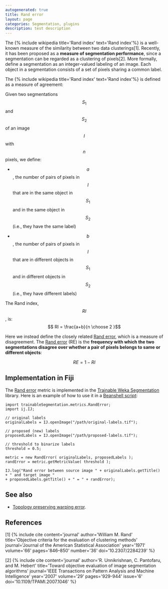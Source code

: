 ```yaml
---
autogenerated: true
title: Rand error
layout: page
categories: Segmentation, plugins
description: test description
---
```


The {% include wikipedia title='Rand index' text='Rand index'%} is a well-known measure of the similarity between two data clusterings[1]. Recently, it has been proposed as a **measure of segmentation performance**, since a segmentation can be regarded as a clustering of pixels[2]. More formally, define a segmentation as an integer-valued labeling of an image. Each object in a segmentation consists of a set of pixels sharing a common label.

The {% include wikipedia title='Rand index' text='Rand index'%} is defined as a measure of agreement:

Given two segmentations $$S_1$$ and $$S_2$$ of an image $$I$$ with $$n$$ pixels, we define:

-   $$a$$, the number of pairs of pixels in $$I$$ that are in the same object in $$S_1$$ and in the same object in $$S_2$$ (i.e., they have the same label)

<!-- -->

-   $$b$$, the number of pairs of pixels in $$I$$ that are in different objects in $$S_1$$ and in different objects in $$S_2$$ (i.e., they have different labels)

The Rand index, $$RI$$, is: $$ RI = \frac{a+b}{n \choose 2 }$$

Here we instead define the closely related [Rand error](/plugins/rand-error), which is a measure of disagreement. The [Rand error](/plugins/rand-error) (RE) is the **frequency with which the two segmentations disagree over whether a pair of pixels belongs to same or different objects**:

$$ RE = 1 - RI$$

Implementation in Fiji
----------------------

The [Rand error](/plugins/rand-error) metric is implemented in the [Trainable Weka Segmentation](/plugins/tws) library. Here is an example of how to use it in a [Beanshell script](Beanshell_Scripting):

    import trainableSegmentation.metrics.RandError;
    import ij.IJ;

    // original labels
    originalLabels = IJ.openImage("/path/original-labels.tif");

    // proposed (new) labels
    proposedLabels = IJ.openImage("/path/proposed-labels.tif");

    // threshold to binarize labels
    threshold = 0.5;

    metric = new RandError( originalLabels, proposedLabels );
    randError = metric.getMetricValue( threshold );

    IJ.log("Rand error between source image " + originalLabels.getTitle() + " and target image "
    + proposedLabels.getTitle() + " = " + randError);

See also
--------

-   [Topology preserving warping error](Topology_preserving_warping_error).

References
----------

<references/>



[1] {% include cite content='journal' author='William M. Rand' title='Objective criteria for the evaluation of clustering methods' journal='Journal of the American Statistical Association' year='1971' volume='66' pages='846–850' number='36' doi='10.2307/2284239' %}

[2] {% include cite content='journal' author='R. Unnikrishnan, C. Pantofaru, and M. Hebert' title='Toward objective evaluation of image segmentation algorithms' journal='IEEE Transactions on Pattern Analysis and Machine Intelligence' year='2007' volume='29' pages='929-944' issue='6' doi='10.1109/TPAMI.2007.1046' %}
